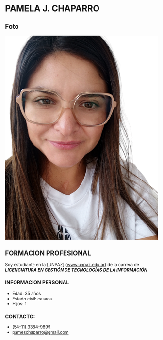 # PAMELA J. CHAPARRO

## Foto
![YO](./imagenes/PCH.png "Esta soy yo")

## FORMACION PROFESIONAL
Soy estudiante en la [UNPAZ] (www.unpaz.edu.ar)
de la carrera de ***LICENCIATURA EN GESTIÓN DE TECNOLOGÍAS DE LA INFORMACIÓN***

### INFORMACION PERSONAL
-    Edad: 35 años
-    Estado civil: casada
-    Hijos: 1
### CONTACTO:
-   [(54–11) 3384-9899](blank:#https://api.whatsapp.com/send?phone=5491133849899)
-   [pameschaparro@gmail.com](mailto:pameschaparro@gmail.com)


